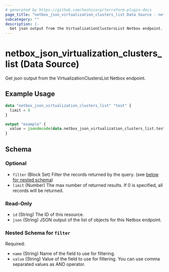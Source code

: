 ```yaml
---
# generated by https://github.com/hashicorp/terraform-plugin-docs
page_title: "netbox_json_virtualization_clusters_list Data Source - netbox"
subcategory: ""
description: |-
  Get json output from the VirtualizationClustersList Netbox endpoint.
---
```


# netbox_json_virtualization_clusters_list (Data Source)

Get json output from the VirtualizationClustersList Netbox endpoint.

## Example Usage

```terraform
data "netbox_json_virtualization_clusters_list" "test" {
  limit = 0
}

output "example" {
  value = jsondecode(data.netbox_json_virtualization_clusters_list.test.json)
}
```

<!-- schema generated by tfplugindocs -->
## Schema

### Optional

- `filter` (Block Set) Filter the records returned by the query. (see [below for nested schema](#nestedblock--filter))
- `limit` (Number) The max number of returned results. If 0 is specified, all records will be returned.

### Read-Only

- `id` (String) The ID of this resource.
- `json` (String) JSON output of the list of objects for this Netbox endpoint.

<a id="nestedblock--filter"></a>
### Nested Schema for `filter`

Required:

- `name` (String) Name of the field to use for filtering.
- `value` (String) Value of the field to use for filtering. You can use comma separated values as AND operator.
